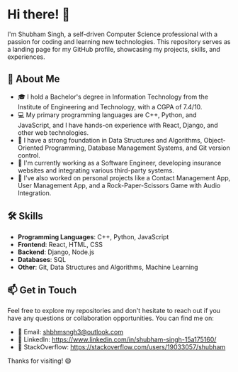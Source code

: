 # Hi there! 👋

I'm Shubham Singh, a self-driven Computer Science professional with a passion for coding and learning new technologies. This repository serves as a landing page for my GitHub profile, showcasing my projects, skills, and experiences.

## 🚀 About Me

- 🎓 I hold a Bachelor's degree in Information Technology from the Institute of Engineering and Technology, with a CGPA of 7.4/10.
- 💻 My primary programming languages are C++, Python, and JavaScript, and I have hands-on experience with React, Django, and other web technologies.
- 🧠 I have a strong foundation in Data Structures and Algorithms, Object-Oriented Programming, Database Management Systems, and Git version control.
- 🌱 I'm currently working as a Software Engineer, developing insurance websites and integrating various third-party systems.
- 💼 I've also worked on personal projects like a Contact Management App, User Management App, and a Rock-Paper-Scissors Game with Audio Integration.

## 🛠️ Skills

- **Programming Languages**: C++, Python, JavaScript
- **Frontend**: React, HTML, CSS
- **Backend**: Django, Node.js
- **Databases**: SQL
- **Other**: Git, Data Structures and Algorithms, Machine Learning

## 📫 Get in Touch

Feel free to explore my repositories and don't hesitate to reach out if you have any questions or collaboration opportunities. You can find me on:

- 📧 Email: shbhmsngh3@outlook.com
- 🔗 LinkedIn: https://www.linkedin.com/in/shubham-singh-15a175160/
- 💼 StackOverflow: https://stackoverflow.com/users/19033057/shubham

Thanks for visiting! 😄
